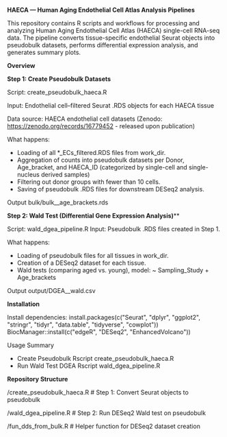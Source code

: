 **HAECA — Human Aging Endothelial Cell Atlas Analysis Pipelines**

This repository contains R scripts and workflows for processing and analyzing Human Aging Endothelial Cell Atlas (HAECA) single-cell RNA-seq data. The pipeline converts tissue-specific endothelial Seurat objects into pseudobulk datasets, performs differential expression analysis, and generates summary plots.

**Overview**

**Step 1: Create Pseudobulk Datasets**

Script: create_pseudobulk_haeca.R 

Input: Endothelial cell–filtered Seurat .RDS objects for each HAECA tissue

Data source: HAECA endothelial cell datasets (Zenodo: https://zenodo.org/records/16779452 - released upon publication)

What happens:

- Loading of all *_ECs_filtered.RDS files from work_dir.
- Aggregation of counts into pseudobulk datasets per Donor, Age_bracket, and HAECA_ID (categorized by single-cell and single-nucleus derived samples)
- Filtering out donor groups with fewer than 10 cells.
- Saving of pseudobulk .RDS files for downstream DESeq2 analysis.

Output bulk/bulk__age_brackets.rds


**Step 2: Wald Test (Differential Gene Expression Analysis)****

Script: wald_dgea_pipeline.R Input: Pseudobulk .RDS files created in Step 1.

What happens:

- Loading of pseudobulk files for all tissues in work_dir.
- Creation of a DESeq2 dataset for each tissue.
- Wald tests (comparing aged vs. young), model: ~ Sampling_Study + Age_brackets

Output output/DGEA__wald.csv

**Installation**

Install dependencies:
install.packages(c("Seurat", "dplyr", "ggplot2", "stringr", "tidyr", "data.table", "tidyverse", "cowplot")) BiocManager::install(c("edgeR", "DESeq2", "EnhancedVolcano"))

Usage Summary
- Create Pseudobulk Rscript create_pseudobulk_haeca.R
- Run Wald Test DGEA Rscript wald_dgea_pipeline.R

**Repository Structure**

/create_pseudobulk_haeca.R # Step 1: Convert Seurat objects to pseudobulk

/wald_dgea_pipeline.R # Step 2: Run DESeq2 Wald test on pseudobulk

/fun_dds_from_bulk.R # Helper function for DESeq2 dataset creation
